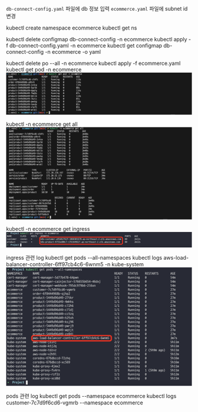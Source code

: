 `db-connect-config.yaml` 파일에 db 정보 입력
`ecommerce.yaml` 파일에 subnet id 변경

kubectl create namespace ecommerce
kubectl get ns

kubectl delete configmap db-connect-config  -n ecommerce
kubectl apply -f db-connect-config.yaml -n ecommerce
kubectl get configmap db-connect-config -n ecommerce -o yaml

kubectl delete po --all -n ecommerce
kubectl apply -f ecommerce.yaml
kubectl get pod -n ecommerce
![](./img/2024-07-22-17-22-44.png)

kubectl -n ecommerce get all
![](./img/2024-07-22-17-23-07.png)


kubectl -n ecommerce get ingress
![](./img/2024-07-22-17-58-54.png)


ingress 관련 log
kubectl get pods --all-namespaces
kubectl logs aws-load-balancer-controller-6ff97cb4c6-6wnm5  -n kube-system
![](./img/2024-07-22-17-58-10.png)


pods 관련 log
kubectl get pods --namespace ecommerce
kubectl logs customer-7c7d9f6cd6-vgmrb --namespace ecommerce